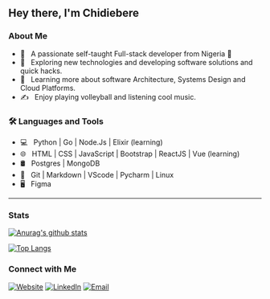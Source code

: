 ## Hey there, I'm Chidiebere

### About Me

- 🚀 &nbsp; A passionate self-taught Full-stack developer from Nigeria 🚀
- 🤔 &nbsp; Exploring new technologies and developing software solutions and quick hacks.
- 🌱 &nbsp; Learning more about software Architecture, Systems Design and Cloud Platforms.
- ✍️ &nbsp; Enjoy playing volleyball and listening cool music.

### 🛠 Languages and Tools

- 💻 &nbsp; Python | Go | Node.Js | Elixir (learning)
- 🌐 &nbsp; HTML | CSS | JavaScript | Bootstrap | ReactJS | Vue (learning)
- 🛢 &nbsp; Postgres | MongoDB
- 🔧 &nbsp; Git | Markdown | VScode | Pycharm | Linux
- 🖥 &nbsp; Figma

---

### Stats

[![Anurag's github stats](https://github-readme-stats.vercel.app/api?username=Japhethca)](https://github.com/anuraghazra/github-readme-stats)

[![Top Langs](https://github-readme-stats.vercel.app/api/top-langs/?username=japhethca&layout=compact)](https://github.com/anuraghazra/github-readme-stats)

### Connect with Me

<p>
<a href="https://www.chidex.dev/"><img alt="Website" src="https://img.shields.io/badge/Website-www.chidex.dev-blue?style=rounded-square&logo=google-chrome"></a>
<a href="https://www.linkedin.com/in/chidiebere-anyigor-02515a119/"><img alt="LinkedIn" src="https://img.shields.io/badge/LinkedIn-Chidiebere%20Anyigor-blue?style=rounded-square&logo=linkedin"></a>
<a href="mailto:chidiebere.anyigor@gmail.com"><img alt="Email" src="https://img.shields.io/badge/Email-chidiebere.anyigor@gmail.com-blue?style=rounded-square&logo=gmail"></a>
</p>
